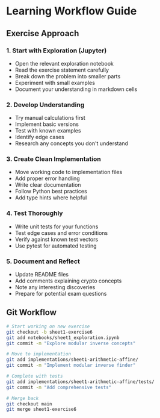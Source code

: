 # Learning Workflow Guide

## Exercise Approach

### 1. Start with Exploration (Jupyter)
- Open the relevant exploration notebook
- Read the exercise statement carefully
- Break down the problem into smaller parts
- Experiment with small examples
- Document your understanding in markdown cells

### 2. Develop Understanding
- Try manual calculations first
- Implement basic versions
- Test with known examples
- Identify edge cases
- Research any concepts you don't understand

### 3. Create Clean Implementation
- Move working code to implementation files
- Add proper error handling
- Write clear documentation
- Follow Python best practices
- Add type hints where helpful

### 4. Test Thoroughly
- Write unit tests for your functions
- Test edge cases and error conditions
- Verify against known test vectors
- Use pytest for automated testing

### 5. Document and Reflect
- Update README files
- Add comments explaining crypto concepts
- Note any interesting discoveries
- Prepare for potential exam questions

## Git Workflow

```bash
# Start working on new exercise
git checkout -b sheet1-exercise6
git add notebooks/sheet1_exploration.ipynb
git commit -m "Explore modular inverse concepts"

# Move to implementation
git add implementations/sheet1-arithmetic-affine/
git commit -m "Implement modular inverse finder"

# Complete with tests
git add implementations/sheet1-arithmetic-affine/tests/
git commit -m "Add comprehensive tests"

# Merge back
git checkout main
git merge sheet1-exercise6
